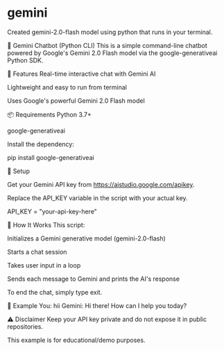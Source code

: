 # gemini
Created gemini-2.0-flash model using python that runs in your terminal.

💬 Gemini Chatbot (Python CLI)
This is a simple command-line chatbot powered by Google's Gemini 2.0 Flash model via the google-generativeai Python SDK.

🚀 Features
Real-time interactive chat with Gemini AI

Lightweight and easy to run from terminal

Uses Google's powerful Gemini 2.0 Flash model

📦 Requirements
Python 3.7+

google-generativeai

Install the dependency:

pip install google-generativeai

🔑 Setup

Get your Gemini API key from https://aistudio.google.com/apikey.

Replace the API_KEY variable in the script with your actual key.

API_KEY = "your-api-key-here"

🧠 How It Works
This script:

Initializes a Gemini generative model (gemini-2.0-flash)

Starts a chat session

Takes user input in a loop

Sends each message to Gemini and prints the AI's response

To end the chat, simply type exit.

📄 Example
You: hii 
Gemini: Hi there! How can I help you today?

⚠️ Disclaimer
Keep your API key private and do not expose it in public repositories.

This example is for educational/demo purposes.

